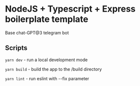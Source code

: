 # NodeJS + Typescript + Express boilerplate template

Base chat-GPT@3 telegram bot

## Scripts

`yarn dev` - run a local development mode

`yarn build` - build the app to the /build directory

`yarn lint` - run eslint with --fix parameter
